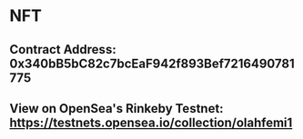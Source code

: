# NFT
## Contract Address: 0x340bB5bC82c7bcEaF942f893Bef7216490781775
## View on OpenSea's Rinkeby Testnet: https://testnets.opensea.io/collection/olahfemi1

